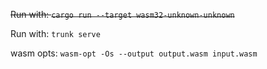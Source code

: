 ~~Run with: `cargo run --target wasm32-unknown-unknown`~~

Run with: `trunk serve`

wasm opts: `wasm-opt -Os --output output.wasm input.wasm`
